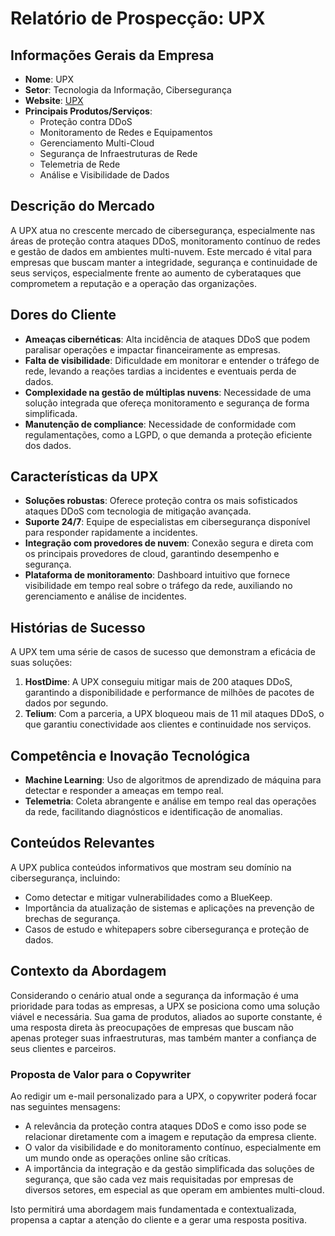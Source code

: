 # Relatório de Prospecção: UPX

## Informações Gerais da Empresa
- **Nome**: UPX
- **Setor**: Tecnologia da Informação, Cibersegurança
- **Website**: [UPX](https://upx.com/)
- **Principais Produtos/Serviços**:
  - Proteção contra DDoS
  - Monitoramento de Redes e Equipamentos
  - Gerenciamento Multi-Cloud
  - Segurança de Infraestruturas de Rede
  - Telemetria de Rede
  - Análise e Visibilidade de Dados

## Descrição do Mercado
A UPX atua no crescente mercado de cibersegurança, especialmente nas áreas de proteção contra ataques DDoS, monitoramento contínuo de redes e gestão de dados em ambientes multi-nuvem. Este mercado é vital para empresas que buscam manter a integridade, segurança e continuidade de seus serviços, especialmente frente ao aumento de cyberataques que comprometem a reputação e a operação das organizações.

## Dores do Cliente
- **Ameaças cibernéticas**: Alta incidência de ataques DDoS que podem paralisar operações e impactar financeiramente as empresas.
- **Falta de visibilidade**: Dificuldade em monitorar e entender o tráfego de rede, levando a reações tardias a incidentes e eventuais perda de dados.
- **Complexidade na gestão de múltiplas nuvens**: Necessidade de uma solução integrada que ofereça monitoramento e segurança de forma simplificada.
- **Manutenção de compliance**: Necessidade de conformidade com regulamentações, como a LGPD, o que demanda a proteção eficiente dos dados.

## Características da UPX
- **Soluções robustas**: Oferece proteção contra os mais sofisticados ataques DDoS com tecnologia de mitigação avançada.
- **Suporte 24/7**: Equipe de especialistas em cibersegurança disponível para responder rapidamente a incidentes.
- **Integração com provedores de nuvem**: Conexão segura e direta com os principais provedores de cloud, garantindo desempenho e segurança.
- **Plataforma de monitoramento**: Dashboard intuitivo que fornece visibilidade em tempo real sobre o tráfego da rede, auxiliando no gerenciamento e análise de incidentes.

## Histórias de Sucesso
A UPX tem uma série de casos de sucesso que demonstram a eficácia de suas soluções:
1. **HostDime**: A UPX conseguiu mitigar mais de 200 ataques DDoS, garantindo a disponibilidade e performance de milhões de pacotes de dados por segundo.
2. **Telium**: Com a parceria, a UPX bloqueou mais de 11 mil ataques DDoS, o que garantiu conectividade aos clientes e continuidade nos serviços.

## Competência e Inovação Tecnológica
- **Machine Learning**: Uso de algoritmos de aprendizado de máquina para detectar e responder a ameaças em tempo real.
- **Telemetria**: Coleta abrangente e análise em tempo real das operações da rede, facilitando diagnósticos e identificação de anomalias.

## Conteúdos Relevantes
A UPX publica conteúdos informativos que mostram seu domínio na cibersegurança, incluindo:
- Como detectar e mitigar vulnerabilidades como a BlueKeep.
- Importância da atualização de sistemas e aplicações na prevenção de brechas de segurança.
- Casos de estudo e whitepapers sobre cibersegurança e proteção de dados.

## Contexto da Abordagem
Considerando o cenário atual onde a segurança da informação é uma prioridade para todas as empresas, a UPX se posiciona como uma solução viável e necessária. Sua gama de produtos, aliados ao suporte constante, é uma resposta direta às preocupações de empresas que buscam não apenas proteger suas infraestruturas, mas também manter a confiança de seus clientes e parceiros.

### Proposta de Valor para o Copywriter
Ao redigir um e-mail personalizado para a UPX, o copywriter poderá focar nas seguintes mensagens:
- A relevância da proteção contra ataques DDoS e como isso pode se relacionar diretamente com a imagem e reputação da empresa cliente.
- O valor da visibilidade e do monitoramento contínuo, especialmente em um mundo onde as operações online são críticas.
- A importância da integração e da gestão simplificada das soluções de segurança, que são cada vez mais requisitadas por empresas de diversos setores, em especial as que operam em ambientes multi-cloud.

Isto permitirá uma abordagem mais fundamentada e contextualizada, propensa a captar a atenção do cliente e a gerar uma resposta positiva.